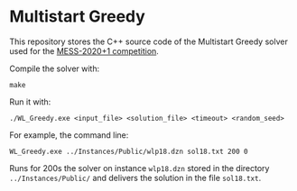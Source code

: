 # Multistart Greedy

This repository stores the C++ source code of the Multistart Greedy solver used for the [MESS-2020+1 competition](https://www.ants-lab.it/mess2020/#competition).

Compile the solver with:

`make`

Run it with: 

`./WL_Greedy.exe <input_file> <solution_file> <timeout> <random_seed>`

For example, the command line:

`WL_Greedy.exe ../Instances/Public/wlp18.dzn sol18.txt 200 0`

Runs for 200s the solver on instance `wlp18.dzn` stored in the directory `../Instances/Public/` and delivers the solution in the file `sol18.txt`.

 
